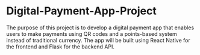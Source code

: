 # Digital-Payment-App-Project

The purpose of this project is to develop a digital payment app that enables users to make payments using QR codes and a points-based system instead of traditional currency. The app will be built using React Native for the frontend and Flask for the backend API.
